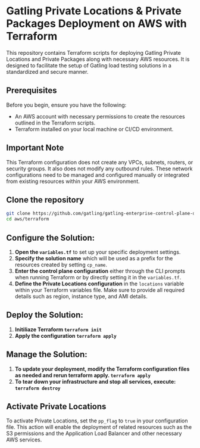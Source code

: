 # Gatling Private Locations & Private Packages Deployment on AWS with Terraform

This repository contains Terraform scripts for deploying Gatling Private Locations and Private Packages along with necessary AWS resources. It is designed to facilitate the setup of Gatling load testing solutions in a standardized and secure manner.

## Prerequisites

Before you begin, ensure you have the following:
- An AWS account with necessary permissions to create the resources outlined in the Terraform scripts.
- Terraform installed on your local machine or CI/CD environment.

## Important Note

This Terraform configuration does not create any VPCs, subnets, routers, or security groups. It also does not modify any outbound rules. These network configurations need to be managed and configured manually or integrated from existing resources within your AWS environment.

## Clone the repository

   ```bash
   git clone https://github.com/gatling/gatling-enterprise-control-plane-deployment.git
   cd aws/terraform
   ```

## Configure the Solution:

1. **Open the `variables.tf`** to set up your specific deployment settings.
2. **Specify the solution name** which will be used as a prefix for the resources created by setting `cp_name`.
3. **Enter the control plane configuration** either through the CLI prompts when running Terraform or by directly setting it in the `variables.tf`.
4. **Define the Private Locations configuration** in the `locations` variable within your Terraform variables file. Make sure to provide all required details such as region, instance type, and AMI details.

## Deploy the Solution:

1. **Initiliaze Terraform `terraform init`**
2. **Apply the configuration `terraform apply`**

## Manage the Solution:

1. **To update your deployment, modify the Terraform configuration files as needed and rerun terraform apply. `terraform apply`**
2. **To tear down your infrastructure and stop all services, execute: `terraform destroy`**

## Activate Private Locations

To activate Private Locations, set the `pp_flag` to `true` in your configuration file. This action will enable the deployment of related resources such as the S3 permissions and the Application Load Balancer and other necessary AWS services.
